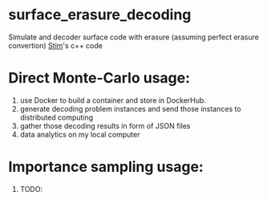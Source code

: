 # surface_erasure_decoding
Simulate and decoder surface code with erasure (assuming perfect erasure convertion) [Stim](https://github.com/quantumlib/Stim)'s c++ code

# Direct Monte-Carlo usage:
1. use Docker to build a container and store in DockerHub.
2. generate decoding problem instances and send those instances to distributed computing
3. gather those decoding results in form of JSON files
4. data analytics on my local computer

# Importance sampling usage:
1. TODO: 
